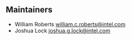 ## Maintainers

* William Roberts <william.c.roberts@intel.com>
* Joshua Lock <joshua.g.lock@intel.com>
